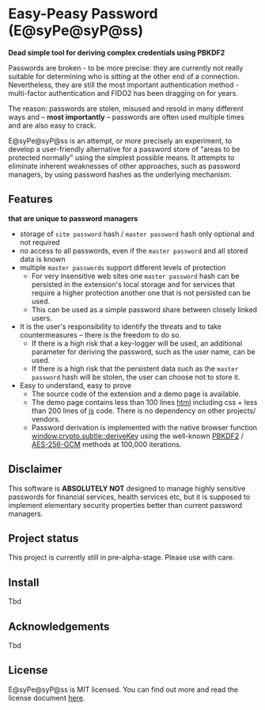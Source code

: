 # Easy-Peasy Password (E@syPe@syP@ss)
**Dead simple tool for deriving complex credentials using PBKDF2**

Passwords are broken - to be more precise: they are currently not really suitable for determining who is sitting at the other end of a connection. Nevertheless, they are still the most important authentication method - multi-factor authentication and FIDO2 has been dragging on for years.

The reason: passwords are stolen, misused and resold in many different ways and – **most importantly** – passwords are often used multiple times and are also easy to crack.

E@syPe@syP@ss is an attempt, or more precisely an experiment, to develop a user-friendly alternative for a password store of "areas to be protected normally" using the simplest possible means.  It attempts to eliminate inherent weaknesses of other approaches, such as password managers, by using password hashes as the underlying mechanism.

## Features
**that are unique to password managers**

* storage of `site password` hash / `master password` hash only optional and not required
* no access to all passwords, even if the `master password` and all stored data is known
* multiple `master passwords` support different levels of protection
  * For very insensitive web sites one `master password` hash can be persisted in the extension's local storage and for services that require a higher protection another one that is not persisted can be used.
  * This can be used as a simple password share between closely linked users. 
* It is the user's responsibility to identify the threats and to take countermeasures – there is the freedom to do so.
  * If there is a high risk that a key-logger will be used, an additional parameter for deriving the password, such as the user name, can be used. 
  * If there is a high risk that the persistent data such as the `master password` hash will be stolen, the user can choose not to store it.
* Easy to understand, easy to prove
  * The source code of the extension and a demo page is available.
  * The demo page contains less than 100 lines [html](src/index.html) including css + less than 200 lines of [js](extension/lib/crypto.js) code. There is no dependency on other projects/ vendors.
  * Password derivation is implemented with the native browser function [window.crypto.subtle::deriveKey](https://developer.mozilla.org/en-US/docs/Web/API/SubtleCrypto/deriveKey) using the well-known [PBKDF2](https://en.wikipedia.org/wiki/PBKDF2) / [AES-256-GCM](https://en.wikipedia.org/wiki/Galois/Counter_Mode) methods at 100,000 iterations.

## Disclaimer

This software is **ABSOLUTELY NOT**  designed to manage highly sensitive passwords for financial services, 
health services etc, but it is supposed to implement elementary security properties better than current 
password managers.

## Project status
This project is currently still in pre-alpha-stage. Please use with care.

## Install
Tbd


## Acknowledgements

Tbd

## License

E@syPe@syP@ss is MIT licensed. You can find out more and read the license document [here](https://github.com/aurelia/aurelia/blob/master/LICENSE).
